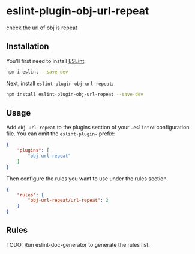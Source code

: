 # eslint-plugin-obj-url-repeat

check the url of obj is repeat

## Installation

You'll first need to install [ESLint](https://eslint.org/):

```sh
npm i eslint --save-dev
```

Next, install `eslint-plugin-obj-url-repeat`:

```sh
npm install eslint-plugin-obj-url-repeat --save-dev
```

## Usage

Add `obj-url-repeat` to the plugins section of your `.eslintrc` configuration file. You can omit the `eslint-plugin-` prefix:

```json
{
    "plugins": [
        "obj-url-repeat"
    ]
}
```


Then configure the rules you want to use under the rules section.

```json
{
    "rules": {
        "obj-url-repeat/url-repeat": 2
    }
}
```

## Rules

<!-- begin auto-generated rules list -->
TODO: Run eslint-doc-generator to generate the rules list.
<!-- end auto-generated rules list -->


